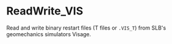 # ReadWrite_VIS
Read and write binary restart files (T files or `.VIS_T`) from SLB's geomechanics simulators Visage.
